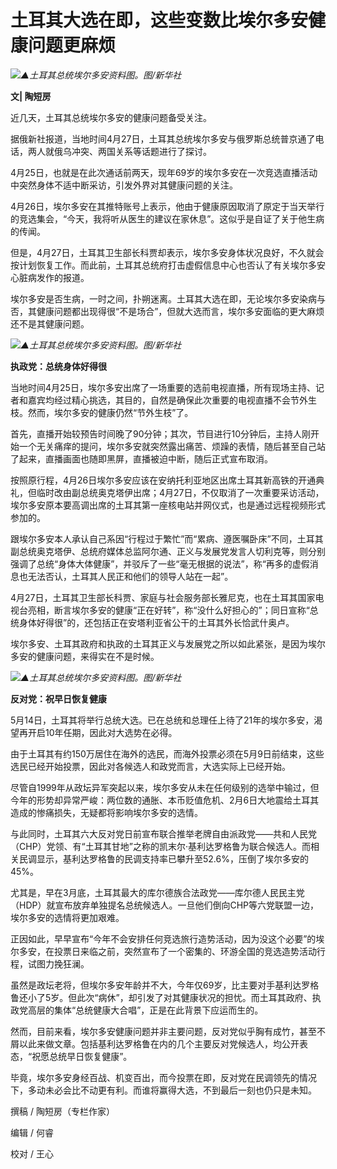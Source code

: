 # 土耳其大选在即，这些变数比埃尔多安健康问题更麻烦

![](https://inews.gtimg.com/newsapp_bt/0/15786046556/1000)_▲土耳其总统埃尔多安资料图。图/新华社_

**文| 陶短房**

近几天，土耳其总统埃尔多安的健康问题备受关注。

据俄新社报道，当地时间4月27日，土耳其总统埃尔多安与俄罗斯总统普京通了电话，两人就俄乌冲突、两国关系等话题进行了探讨。

4月25日，也就是在此次通话前两天，现年69岁的埃尔多安在一次竞选直播活动中突然身体不适中断采访，引发外界对其健康问题的关注。

4月26日，埃尔多安在其推特账号上表示，他由于健康原因取消了原定于当天举行的竞选集会，“今天，我将听从医生的建议在家休息”。这似乎是自证了关于他生病的传闻。

但是，4月27日，土耳其卫生部长科贾却表示，埃尔多安身体状况良好，不久就会按计划恢复工作。而此前，土耳其总统府打击虚假信息中心也否认了有关埃尔多安心脏病发作的报道。

埃尔多安是否生病，一时之间，扑朔迷离。土耳其大选在即，无论埃尔多安染病与否，其健康问题都出现得很“不是场合”，但就大选而言，埃尔多安面临的更大麻烦还不是其健康问题。

![](https://inews.gtimg.com/newsapp_bt/0/15786046560/1000)_▲土耳其总统埃尔多安资料图。图/新华社_

**执政党：总统身体好得很**

当地时间4月25日，埃尔多安出席了一场重要的选前电视直播，所有现场主持、记者和嘉宾均经过精心挑选，其目的，自然是确保此次重要的电视直播不会节外生枝。然而，埃尔多安的健康仍然“节外生枝”了。

首先，直播开始较预告时间晚了90分钟；其次，节目进行10分钟后，主持人刚开始一个无关痛痒的提问，埃尔多安就突然露出痛苦、烦躁的表情，随后甚至自己站了起来，直播画面也随即黑屏，直播被迫中断，随后正式宣布取消。

按照原行程，4月26日埃尔多安应该在安纳托利亚地区出席土耳其新高铁的开通典礼，但临时改由副总统奥克塔伊出席；4月27日，不仅取消了一次重要采访活动，埃尔多安原本要高调出席的土耳其第一座核电站并网仪式，也是通过远程视频形式参加的。

跟埃尔多安本人承认自己系因“行程过于繁忙”而“累病、遵医嘱卧床”不同，土耳其副总统奥克塔伊、总统府媒体总监阿尔通、正义与发展党发言人切利克等，则分别强调了总统“身体大体健康”，并驳斥了一些“毫无根据的说法”，称“再多的虚假消息也无法否认，土耳其人民正和他们的领导人站在一起”。

4月27日，土耳其卫生部长科贾、家庭与社会服务部长雅尼克，也在土耳其国家电视台亮相，断言埃尔多安的健康“正在好转”，称“没什么好担心的”；同日宣称“总统身体好得很”的，还包括正在安塔利亚省公干的土耳其外长恰武什奥卢。

埃尔多安、土耳其政府和执政的土耳其正义与发展党之所以如此紧张，是因为埃尔多安的健康问题，来得实在不是时候。

![](https://inews.gtimg.com/newsapp_bt/0/15786046592/1000)_▲土耳其总统埃尔多安资料图。图/新华社_

**反对党：祝早日恢复健康**

5月14日，土耳其将举行总统大选。已在总统和总理任上待了21年的埃尔多安，渴望再开启10年任期，因此对大选势在必得。

由于土耳其有约150万居住在海外的选民，而海外投票必须在5月9日前结束，这些选民已经开始投票，因此对各候选人和政党而言，大选实际上已经开始。

尽管自1999年从政坛异军突起以来，埃尔多安从未在任何级别的选举中输过，但今年的形势却异常严峻：两位数的通胀、本币贬值危机、2月6日大地震给土耳其造成的惨痛损失，无疑都将影响埃尔多安的选情。

与此同时，土耳其六大反对党日前宣布联合推举老牌自由派政党——共和人民党（CHP）党领、有“土耳其甘地”之称的凯末尔·基利达罗格鲁为联合候选人。而相关民调显示，基利达罗格鲁的民调支持率已攀升至52.6%，压倒了埃尔多安的45%。

尤其是，早在3月底，土耳其最大的库尔德族合法政党——库尔德人民民主党（HDP）就宣布放弃单独提名总统候选人。一旦他们倒向CHP等六党联盟一边，埃尔多安的选情将更加艰难。

正因如此，早早宣布“今年不会安排任何竞选旅行造势活动，因为没这个必要”的埃尔多安，在投票日来临之前，突然宣布了一个密集的、环游全国的竞选造势活动行程，试图力挽狂澜。

虽然是政坛老将，但埃尔多安年龄并不大，今年仅69岁，比主要对手基利达罗格鲁还小了5岁。但此次“病休”，却引发了对其健康状况的担忧。而土耳其政府、执政党高层的集体“总统健康大合唱”，正是在此背景下应运而生的。

然而，目前来看，埃尔多安健康问题并非主要问题，反对党似乎胸有成竹，甚至不屑以此来做文章。包括基利达罗格鲁在内的几个主要反对党候选人，均公开表态，“祝愿总统早日恢复健康”。

毕竟，埃尔多安身经百战、机变百出，而今投票在即，反对党在民调领先的情况下，多动未必会比不动更有利。而谁将赢得大选，不到最后一刻也仍只是未知。

撰稿 / 陶短房（专栏作家）

编辑 / 何睿

校对 / 王心

